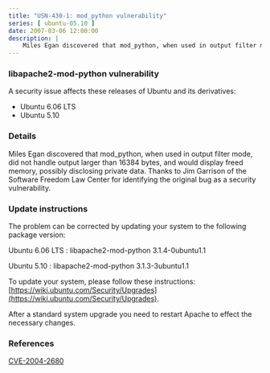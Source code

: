 ```yaml
---
title: "USN-430-1: mod_python vulnerability"
series: [ ubuntu-05.10 ]
date: 2007-03-06 12:00:00
description: |
    Miles Egan discovered that mod_python, when used in output filter mode,  did not handle output larger than 16384 bytes, and would display freed  memory, possibly disclosing private data.  Thanks to Jim Garrison of the  Software Freedom Law Center for identifying the original bug as a  security vulnerability.
--- 
```

 
### libapache2-mod-python vulnerability

A security issue affects these releases of Ubuntu and its derivatives:

* Ubuntu 6.06 LTS
* Ubuntu 5.10

### Details

Miles Egan discovered that mod_python, when used in output filter mode, did not handle output larger than 16384 bytes, and would display freed memory, possibly disclosing private data. Thanks to Jim Garrison of the Software Freedom Law Center for identifying the original bug as a security vulnerability.

### Update instructions

The problem can be corrected by updating your system to the following package version:

Ubuntu 6.06 LTS
 : libapache2-mod-python <span>3.1.4-0ubuntu1.1</span>

Ubuntu 5.10
 : libapache2-mod-python <span>3.1.3-3ubuntu1.1</span>

To update your system, please follow these instructions: [https://wiki.ubuntu.com/Security/Upgrades](https://wiki.ubuntu.com/Security/Upgrades).

After a standard system upgrade you need to restart Apache to effect the necessary changes.

### References

 [CVE-2004-2680](http://people.ubuntu.com/~ubuntu-security/cve/CVE-2004-2680)
 
